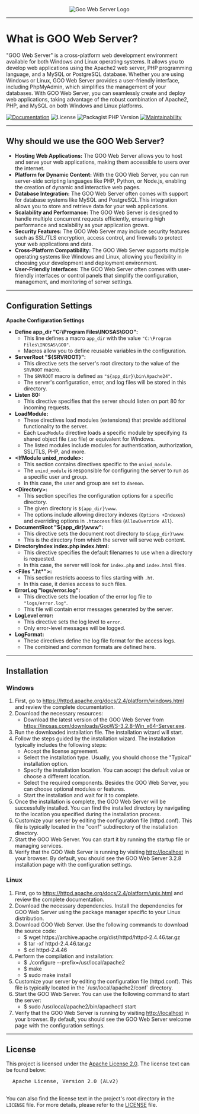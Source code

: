 
<div align="center">
  <img src= "https://github.com/nisayrdglll/denemee/assets/115365248/6001fd62-1efa-48b9-8a9d-3bd92055ccbb"
  alt="Goo Web Server Logo">
  <hr>
</div>

<h1>What is GOO Web Server?  </h1>


<p>
  "GOO Web Server" is a cross-platform web development environment available for both Windows and Linux operating systems. It allows you to develop web applications using the Apache2 web server, PHP programming language, and a MySQL or PostgreSQL database. Whether you are using Windows or Linux, GOO Web Server provides a user-friendly interface, including PhpMyAdmin, which simplifies the management of your databases. With GOO Web Server, you can seamlessly create and deploy web applications, taking advantage of the robust combination of Apache2, PHP, and MySQL on both Windows and Linux platforms.
</p>
<p dir="auto">

  <a href="https://superset.apache.org" rel="nofollow"><img src="https://camo.githubusercontent.com/d65d51704b287e5d73f4c937a6268e674949aa7d61aa10478003d9d7c0461272/68747470733a2f2f696d672e736869656c64732e696f2f62616467652f646f63732d6170616368652e6f72672d626c75652e737667" alt="Documentation" data-canonical-src="https://img.shields.io/badge/docs-apache.org-blue.svg" style="max-width: 100%;"></a>
  <a><img src="https://camo.githubusercontent.com/2a2157c971b7ae1deb8eb095799440551c33dcf61ea3d965d86b496a5a65df55/68747470733a2f2f696d672e736869656c64732e696f2f62616467652f4c6963656e73652d417061636865253230322e302d626c75652e737667" alt="License" data-canonical-src="https://img.shields.io/badge/License-Apache%2.4.57-blue.svg" style="max-width: 100%;">
  </a>
<a>
<img src="https://camo.githubusercontent.com/cd8d1278950d417149d42b9c5e47795a19afce997b390ba6668f35abde0b09a5/68747470733a2f2f696d672e736869656c64732e696f2f7061636b61676973742f646570656e64656e63792d762f6d657966612f7068702d7376672f7068703f7374796c653d706c6173746963" alt="Packagist PHP Version" data-canonical-src="https://img.shields.io/packagist/dependency-v/meyfa/php-svg/php?style=plastic" style="max-width: 100%;">
</a>
<a href="https://codeclimate.com/github/meyfa/php-svg/maintainability" rel="nofollow"><img src="https://camo.githubusercontent.com/61e5e28c2aec895e6c83bcc02da4c7f780c619eff615f36cc18e0cfabb3b92c4/68747470733a2f2f6170692e636f6465636c696d6174652e636f6d2f76312f6261646765732f38663733343638363031613635336166663065382f6d61696e7461696e6162696c697479" alt="Maintainability" data-canonical-src="https://api.codeclimate.com/v1/badges/8f73468601a653aff0e8/maintainability" style="max-width: 100%;"></a>

</p>

<hr>
<div>
  <h2>Why should we use the GOO Web Server?</h2>
  
  <ul>
  <li>
    <strong>Hosting Web Applications:</strong> The GOO Web Server allows you to host and serve your web applications, making them accessible to users over the internet.
  </li>
  <li>
    <strong>Platform for Dynamic Content:</strong> With the GOO Web Server, you can run server-side scripting languages like PHP, Python, or Node.js, enabling the creation of dynamic and interactive web pages.
  </li>
  <li>
    <strong>Database Integration:</strong> The GOO Web Server often comes with support for database systems like MySQL and PostgreSQL.This integration allows you to store and retrieve data for your web applications.
  </li>
  <li>
    <strong>Scalability and Performance:</strong> The GOO Web Server is designed to handle multiple concurrent requests efficiently, ensuring high performance and scalability as your application grows.
  </li>
  <li>
    <strong>Security Features:</strong> The GOO Web Server may include security features such as SSL/TLS encryption, access control, and firewalls to protect your web applications and data.
  </li>
  <li>
    <strong>Cross-Platform Compatibility:</strong> The GOO Web Server supports multiple operating systems like Windows and Linux, allowing you flexibility in choosing your development and deployment environment.
  </li>
  <li>
    <strong>User-Friendly Interfaces:</strong> The GOO Web Server often comes with user-friendly interfaces or control panels that simplify the configuration, management, and monitoring of server settings.
  </li>
</ul>
</div>
<hr>
<div>
   <h2>Configuration Settings</h2>
 <ol></ol><strong>Apache Configuration Settings</strong></ol>
 <ul>
  <li><strong>Define app_dir "C:\Program Files\INOSAS\GOO":</strong>
    <ul>
      <li>This line defines a macro <code>app_dir</code> with the value <code>"C:\Program Files\INOSAS\GOO"</code>.</li>
      <li>Macros allow you to define reusable variables in the configuration.</li>
    </ul>
  </li>
  <li><strong>ServerRoot "${SRVROOT}":</strong>
    <ul>
      <li>This directive sets the server's root directory to the value of the <code>SRVROOT</code> macro.</li>
      <li>The <code>SRVROOT</code> macro is defined as <code>"${app_dir}\bin\Apache24"</code>.</li>
      <li>The server's configuration, error, and log files will be stored in this directory.</li>
    </ul>
  </li>
  <li><strong>Listen 80:</strong>
    <ul>
      <li>This directive specifies that the server should listen on port 80 for incoming requests.</li>
    </ul>
  </li>
  <li><strong>LoadModule:</strong>
    <ul>
      <li>These directives load modules (extensions) that provide additional functionality to the server.</li>
      <li>Each <code>LoadModule</code> directive loads a specific module by specifying its shared object file (.so file) or equivalent for Windows.</li>
      <li>The listed modules include modules for authentication, authorization, SSL/TLS, PHP, and more.</li>
    </ul>
  </li>
  <li><strong>&lt;IfModule unixd_module&gt;:</strong>
    <ul>
      <li>This section contains directives specific to the <code>unixd_module</code>.</li>
      <li>The <code>unixd_module</code> is responsible for configuring the server to run as a specific user and group.</li>
      <li>In this case, the user and group are set to <code>daemon</code>.</li>
    </ul>
  </li>
  <li><strong>&lt;Directory&gt;:</strong>
    <ul>
      <li>This section specifies the configuration options for a specific directory.</li>
      <li>The given directory is <code>${app_dir}\www</code>.</li>
      <li>The options include allowing directory indexes (<code>Options +Indexes</code>) and overriding options in <code>.htaccess</code> files (<code>AllowOverride All</code>).</li>
    </ul>
  </li>
  <li><strong>DocumentRoot "${app_dir}\www":</strong>
    <ul>
      <li>This directive sets the document root directory to <code>${app_dir}\www</code>.</li>
      <li>This is the directory from which the server will serve web content.</li>
    </ul>
  </li>
  <li><strong>DirectoryIndex index.php index.html:</strong>
    <ul>
      <li>This directive specifies the default filenames to use when a directory is requested.</li>
      <li>In this case, the server will look for <code>index.php</code> and <code>index.html</code> files.</li>
    </ul>
  </li>
  <li><strong>&lt;Files ".ht*"&gt;:</strong>
    <ul>
      <li>This section restricts access to files starting with <code>.ht</code>.</li>
      <li>In this case, it denies access to such files.</li>
    </ul>
  </li>
  <li><strong>ErrorLog "logs/error.log":</strong>
    <ul>
      <li>This directive sets the location of the error log file to <code>"logs/error.log"</code>.</li>
      <li>This file will contain error messages generated by the server.</li>
    </ul>
  </li>
  <li><strong>LogLevel error:</strong>
    <ul>
      <li>This directive sets the log level to <code>error</code>.</li>
      <li>Only error-level messages will be logged.</li>
    </ul>
  </li>
  <li><strong>LogFormat:</strong>
    <ul>
      <li>These directives define the log file format for the access logs.</li>
      <li>The combined and common formats are defined here.</li>
    </ul>
  </li>
</ul>
</div>
<hr>

<div>
  <h2>Installation </h2>
  <h3>Windows</h3>
  <ol>
    <li>First, go to <a href="https://httpd.apache.org/docs/2.4/platform/windows.html">https://httpd.apache.org/docs/2.4/platform/windows.html</a> and review the complete documentation.</li>
    <li>Download the necessary resources:
      <ul>
        <li>Download the latest version of the GOO Web Server from <a href="https://inosas.com/downloads/GooWS-3.2.8-Win_x64-Server.exe">https://inosas.com/downloads/GooWS-3.2.8-Win_x64-Server.exe</a>.</li>
      </ul>
    </li>
    <li>Run the downloaded installation file. The installation wizard will start.</li>
    <li>Follow the steps guided by the installation wizard. The installation typically includes the following steps:
      <ul>
        <li>Accept the license agreement.</li>
        <li>Select the installation type. Usually, you should choose the "Typical" installation option.</li>
        <li>Specify the installation location. You can accept the default value or choose a different location.</li>
        <li>Select the required components. Besides the GOO Web Server, you can choose optional modules or features.</li>
        <li>Start the installation and wait for it to complete.</li>
      </ul>
    </li>
    <li>Once the installation is complete, the GOO Web Server will be successfully installed. You can find the installed directory by navigating to the location you specified during the installation process.</li>
    <li>Customize your server by editing the configuration file (httpd.conf). This file is typically located in the "conf" subdirectory of the installation directory.</li>
    <li>Start the GOO Web Server. You can start it by running the startup file or managing services.</li>
    <li>Verify that the GOO Web Server is running by visiting <a href="http://localhost">http://localhost</a> in your browser. By default, you should see the GOO Web Server 3.2.8 installation page with the configuration settings.</li>
  </ol>

  <h3>Linux</h3>
  <ol>
    <li>First, go to <a href="https://httpd.apache.org/docs/2.4/platform/unix.html">https://httpd.apache.org/docs/2.4/platform/unix.html</a> and review the complete documentation.</li>
    <li>Download the necessary dependencies. Install the dependencies for GOO Web Server using the package manager specific to your Linux distribution.</li>
    <li>Download GOO Web Server. Use the following commands to download the source code:
      <ul>
        <li>$ wget https://archive.apache.org/dist/httpd/httpd-2.4.46.tar.gz</li>
        <li>$ tar -xf httpd-2.4.46.tar.gz</li>
        <li>$ cd httpd-2.4.46</li>
      </ul>
    </li>
    <li>Perform the compilation and installation:
      <ul>
        <li>$ ./configure --prefix=/usr/local/apache2</li>
        <li>$ make</li>
        <li>$ sudo make install</li>
      </ul>
    </li>
    <li>Customize your server by editing the configuration file (httpd.conf). This file is typically located in the `/usr/local/apache2/conf` directory.</li>
    <li>Start the GOO Web Server. You can use the following command to start the server:
      <ul>
        <li>$ sudo /usr/local/apache2/bin/apachectl start</li>
      </ul>
    </li>
    <li>Verify that the GOO Web Server is running by visiting <a href="http://localhost">http://localhost</a> in your browser. By default, you should see the GOO Web Server welcome page with the configuration settings.</li>
  </ol>
</div>
<hr>


<div>
  <h2>License</h2>

  <p>This project is licensed under the <a href="https://www.apache.org/licenses/LICENSE-2.0">Apache License 2.0</a>. The license text can be found below:</p>

  <pre>
  Apache License, Version 2.0 (ALv2)
  </pre>

  <p>You can also find the license text in the project's root directory in the <code>LICENSE</code> file. For more details, please refer to the <a href="https://github.com/nisayrdglll/denemee/blob/main/LICENCE">LICENSE</a> file.</p>
</div>

